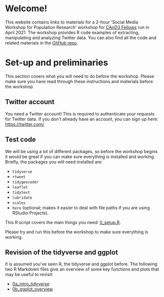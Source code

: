 # Welcome!

This website contains links to materials for a 2-hour 'Social Media Workshop for Population Research' workshop for [CAnD3 Fellows](https://www.mcgill.ca/cand3/) run in April 2021. The workshop provides R code examples of extracting, manipulating and analyzing Twitter data. You can also find all the code and related materials in the [GitHub repo](https://github.com/MJAlexander/social_media_workshop). 

# Set-up and preliminaries

This section covers what you will need to do before the workshop. Please make sure you have read through these instructions and materials before the workshop. 

## Twitter account

You need a Twitter account! This is required to authenticate your requests for Twitter data. If you don't already have an account, you can sign up here: https://twitter.com/.

## Test code

We will be using a lot of different packages, so before the workshop begins it would be great if you can make sure everything is installed and working. Briefly, the packages you will need installed are: 

- `tidyverse`
- `rtweet`
- `tidygeocoder`
- `leaflet`
- `tidytext`
- `lubridate`
- `scales`
- `here` (optional; makes it easier to deal with file paths if you are using RStudio Projects).

This R script covers the main things you need: [0_setup.R](https://github.com/MJAlexander/social_media_workshop/blob/main/code/0_setup.R).

Please try and run this before the workshop to make sure everything is working. 

## Revision of the tidyverse and ggplot

It is assumed you've seen R, the tidyverse and ggplot before. The following two R Markdown files give an overview of some key functions and plots that may be useful to revisit:

- [0a_intro_tidyverse](https://github.com/MJAlexander/social_media_workshop/blob/main/rmd/0a_intro_tidyverse.Rmd)
- [0b_ggplot_overview](https://github.com/MJAlexander/social_media_workshop/blob/main/rmd/0b_ggplot_overview.Rmd)


